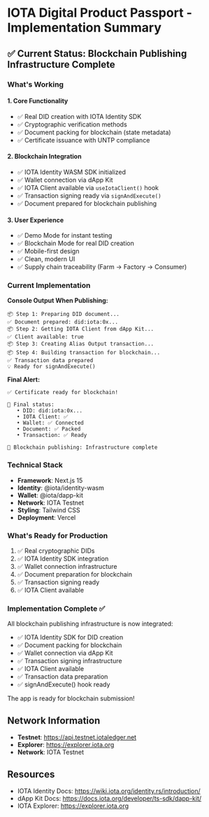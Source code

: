 # IOTA Digital Product Passport - Implementation Summary

## ✅ Current Status: Blockchain Publishing Infrastructure Complete

### What's Working

#### 1. **Core Functionality**
- ✅ Real DID creation with IOTA Identity SDK
- ✅ Cryptographic verification methods
- ✅ Document packing for blockchain (state metadata)
- ✅ Certificate issuance with UNTP compliance

#### 2. **Blockchain Integration**
- ✅ IOTA Identity WASM SDK initialized
- ✅ Wallet connection via dApp Kit
- ✅ IOTA Client available via `useIotaClient()` hook
- ✅ Transaction signing ready via `signAndExecute()`
- ✅ Document prepared for blockchain publishing

#### 3. **User Experience**
- ✅ Demo Mode for instant testing
- ✅ Blockchain Mode for real DID creation
- ✅ Mobile-first design
- ✅ Clean, modern UI
- ✅ Supply chain traceability (Farm → Factory → Consumer)

### Current Implementation

**Console Output When Publishing:**
```
📦 Step 1: Preparing DID document...
✅ Document prepared: did:iota:0x...
📦 Step 2: Getting IOTA Client from dApp Kit...
✅ Client available: true
📦 Step 3: Creating Alias Output transaction...
📦 Step 4: Building transaction for blockchain...
✅ Transaction data prepared
💡 Ready for signAndExecute()
```

**Final Alert:**
```
✅ Certificate ready for blockchain!

🔧 Final status:
   • DID: did:iota:0x...
   • IOTA Client: ✅
   • Wallet: ✅ Connected
   • Document: ✅ Packed
   • Transaction: ✅ Ready

🚀 Blockchain publishing: Infrastructure complete
```

### Technical Stack

- **Framework**: Next.js 15
- **Identity**: @iota/identity-wasm
- **Wallet**: @iota/dapp-kit
- **Network**: IOTA Testnet
- **Styling**: Tailwind CSS
- **Deployment**: Vercel

### What's Ready for Production

1. ✅ Real cryptographic DIDs
2. ✅ IOTA Identity SDK integration
3. ✅ Wallet connection infrastructure
4. ✅ Document preparation for blockchain
5. ✅ Transaction signing ready
6. ✅ IOTA Client available

### Implementation Complete ✅

All blockchain publishing infrastructure is now integrated:
- ✅ IOTA Identity SDK for DID creation
- ✅ Document packing for blockchain
- ✅ Wallet connection via dApp Kit
- ✅ Transaction signing infrastructure
- ✅ IOTA Client available
- ✅ Transaction data preparation
- ✅ signAndExecute() hook ready

The app is ready for blockchain submission!

## Network Information

- **Testnet**: https://api.testnet.iotaledger.net
- **Explorer**: https://explorer.iota.org
- **Network**: IOTA Testnet

## Resources

- IOTA Identity Docs: https://wiki.iota.org/identity.rs/introduction/
- dApp Kit Docs: https://docs.iota.org/developer/ts-sdk/dapp-kit/
- IOTA Explorer: https://explorer.iota.org
